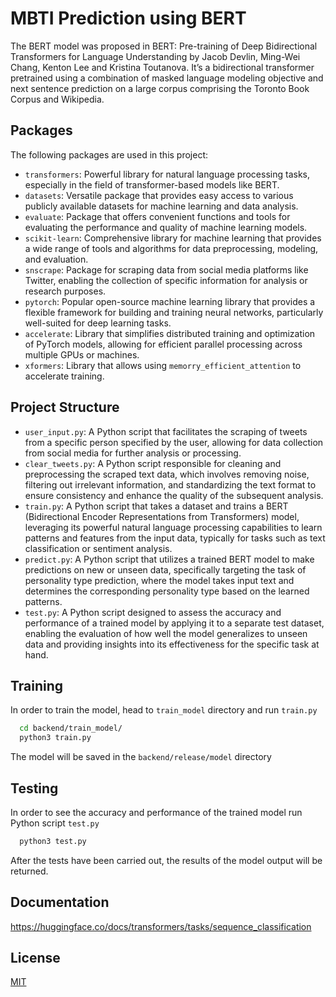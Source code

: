 
# MBTI Prediction using BERT

The BERT model was proposed in BERT: Pre-training of Deep Bidirectional Transformers for Language Understanding by Jacob Devlin, Ming-Wei Chang, Kenton Lee and Kristina Toutanova. It’s a bidirectional transformer pretrained using a combination of masked language modeling objective and next sentence prediction on a large corpus comprising the Toronto Book Corpus and Wikipedia.


## Packages

The following packages are used in this project:

- `transformers`: Powerful library for natural language processing tasks, especially in the field of transformer-based models like BERT.
- `datasets`: Versatile package that provides easy access to various publicly available datasets for machine learning and data analysis.
- `evaluate`: Package that offers convenient functions and tools for evaluating the performance and quality of machine learning models.
- `scikit-learn`: Comprehensive library for machine learning that provides a wide range of tools and algorithms for data preprocessing, modeling, and evaluation.
- `snscrape`: Package for scraping data from social media platforms like Twitter, enabling the collection of specific information for analysis or research purposes.
- `pytorch`: Popular open-source machine learning library that provides a flexible framework for building and training neural networks, particularly well-suited for deep learning tasks.
- `accelerate`: Library that simplifies distributed training and optimization of PyTorch models, allowing for efficient parallel processing across multiple GPUs or machines.
- `xformers`: Library that allows using `memorry_efficient_attention` to accelerate training.

## Project Structure

- `user_input.py`: A Python script that facilitates the scraping of tweets from a specific person specified by the user, allowing for data collection from social media for further analysis or processing.
- `clear_tweets.py`: A Python script responsible for cleaning and preprocessing the scraped text data, which involves removing noise, filtering out irrelevant information, and standardizing the text format to ensure consistency and enhance the quality of the subsequent analysis.
- `train.py`: A Python script that takes a dataset and trains a BERT (Bidirectional Encoder Representations from Transformers) model, leveraging its powerful natural language processing capabilities to learn patterns and features from the input data, typically for tasks such as text classification or sentiment analysis.
- `predict.py`: A Python script that utilizes a trained BERT model to make predictions on new or unseen data, specifically targeting the task of personality type prediction, where the model takes input text and determines the corresponding personality type based on the learned patterns.
- `test.py`: A Python script designed to assess the accuracy and performance of a trained model by applying it to a separate test dataset, enabling the evaluation of how well the model generalizes to unseen data and providing insights into its effectiveness for the specific task at hand.


## Training

In order to train the model, head to `train_model` directory and run `train.py`

```bash
  cd backend/train_model/
  python3 train.py
```

The model will be saved in the `backend/release/model` directory

## Testing

In order to see the accuracy and performance of the trained model run Python script `test.py`

```bash
  python3 test.py
```

After the tests have been carried out, the results of the model output will be returned.

## Documentation

https://huggingface.co/docs/transformers/tasks/sequence_classification

## License

[MIT](https://choosealicense.com/licenses/mit/)

